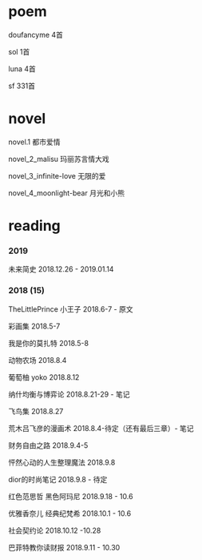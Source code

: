 # poem

doufancyme 4首

sol 1首

luna 4首

sf 331首

# novel

novel.1 都市爱情

novel_2_malisu 玛丽苏言情大戏

novel_3_infinite-love 无限的爱

novel_4_moonlight-bear 月光和小熊

# reading

### 2019

未来简史 2018.12.26 - 2019.01.14

### 2018 (15)

TheLittlePrince 小王子 2018.6-7 - 原文

彩画集 2018.5-7

我是你的莫扎特 2018.5-8

动物农场 2018.8.4

葡萄柚 yoko 2018.8.12

纳什均衡与博弈论 2018.8.21-29 - 笔记

飞鸟集 2018.8.27

荒木吕飞彦的漫画术 2018.8.4-待定（还有最后三章）- 笔记

财务自由之路 2018.9.4-5

怦然心动的人生整理魔法 2018.9.8

dior的时尚笔记 2018.9.8 - 待定

红色范思哲 黑色阿玛尼 2018.9.18 - 10.6

优雅香奈儿 经典纪梵希 2018.10.1 - 10.6

社会契约论 2018.10.12 -10.28

巴菲特教你读财报 2018.9.11 - 10.30
